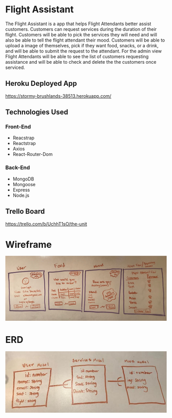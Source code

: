 # Flight Assistant
The Flight Assistant is a app that helps Flight Attendants better assist customers. Customers can request services during the duration of their flight. Customers will be able to pick the services they will need and will also be able to tell the flight attendant their mood. Customers will be able to upload a image of themselves, pick if they want food, snacks, or a drink, and will be able to submit the request to the attendant. For the admin view Flight Attendants will be able to see the list of customers requesting assistance and will be able to check and delete the the customers once serviced.

## Heroku Deployed App
https://stormy-brushlands-38513.herokuapp.com/ 

## Technologies Used
### Front-End
* Reacstrap
* Reactstrap
* Axios
* React-Router-Dom
### Back-End
* MongoDB
* Mongoose
* Express
* Node.js

## Trello Board 
https://trello.com/b/UchhT1sO/the-unit


# Wireframe

![Wireframe](https://github.com/elshack09/flight-assistant/blob/master/images/IMG_3611.JPG)

# ERD 
![ERD](https://github.com/elshack09/flight-assistant/blob/master/images/erd.jpg)

